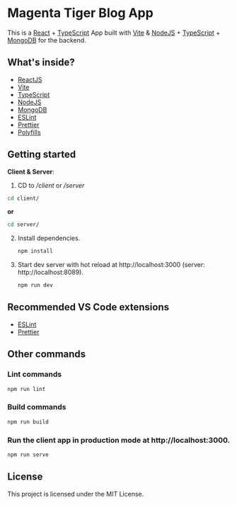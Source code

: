 # Magenta Tiger Blog App

This is a [React](https://reactjs.org) + [TypeScript](https://www.typescriptlang.org/) App built with [Vite](https://vitejs.dev) & [NodeJS](https://nodejs.org/) + [TypeScript](https://www.typescriptlang.org/) + [MongoDB](https://www.mongodb.com/) for the backend.

## What's inside?

- [ReactJS](https://reactjs.org)
- [Vite](https://vitejs.dev)
- [TypeScript](https://www.typescriptlang.org)
- [NodeJS](https://nodejs.org/)
- [MongoDB](https://www.mongodb.com/)
- [ESLint](https://eslint.org)
- [Prettier](https://prettier.io)
- [Polyfills](https://github.com/vitejs/vite/tree/main/packages/plugin-legacy#readme)

## Getting started

**Client & Server**:

1. CD to _/client_ or _/server_

```bash
cd client/
```

**or**

```bash
cd server/
```

2. Install dependencies.

   ```bash
   npm install
   ```

3. Start dev server with hot reload at http://localhost:3000 (server: http://localhost:8089).

   ```bash
   npm run dev
   ```

## Recommended VS Code extensions

- [ESLint](https://marketplace.visualstudio.com/items?itemName=dbaeumer.vscode-eslint)
- [Prettier](https://marketplace.visualstudio.com/items?itemName=esbenp.prettier-vscode)

## Other commands

### Lint commands

```bash
npm run lint
```

### Build commands

```bash
npm run build
```

### Run the client app in production mode at http://localhost:3000.

```bash
npm run serve
```

## License

This project is licensed under the MIT License.
